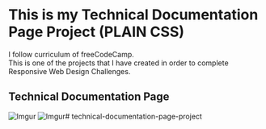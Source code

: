  # This is my Technical Documentation Page Project (PLAIN CSS)
I follow curriculum of freeCodeCamp.<br>
This is one of the projects that I have created in order to complete Responsive Web Design Challenges.
## Technical Documentation Page
![Imgur](https://i.imgur.com/dKpPG39.png)
![Imgur](https://i.imgur.com/BveK0yh.png)# technical-documentation-page-project
